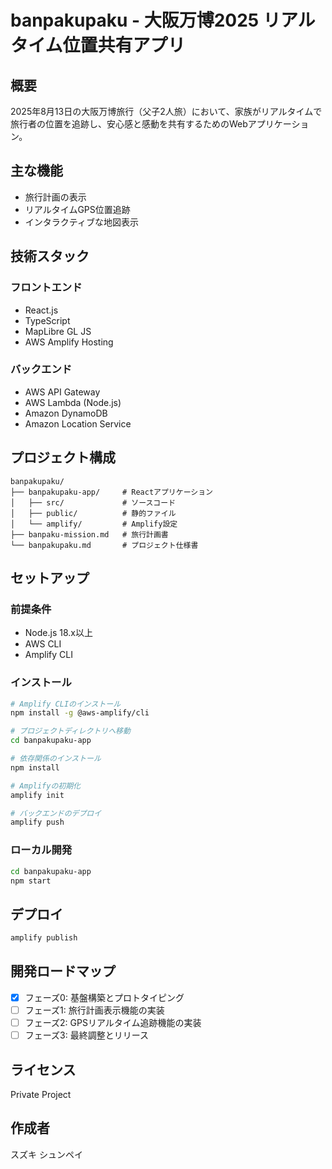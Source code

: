 # banpakupaku - 大阪万博2025 リアルタイム位置共有アプリ

## 概要
2025年8月13日の大阪万博旅行（父子2人旅）において、家族がリアルタイムで旅行者の位置を追跡し、安心感と感動を共有するためのWebアプリケーション。

## 主な機能
- 旅行計画の表示
- リアルタイムGPS位置追跡
- インタラクティブな地図表示

## 技術スタック
### フロントエンド
- React.js
- TypeScript
- MapLibre GL JS
- AWS Amplify Hosting

### バックエンド
- AWS API Gateway
- AWS Lambda (Node.js)
- Amazon DynamoDB
- Amazon Location Service

## プロジェクト構成
```
banpakupaku/
├── banpakupaku-app/     # Reactアプリケーション
│   ├── src/             # ソースコード
│   ├── public/          # 静的ファイル
│   └── amplify/         # Amplify設定
├── banpaku-mission.md   # 旅行計画書
└── banpakupaku.md       # プロジェクト仕様書
```

## セットアップ
### 前提条件
- Node.js 18.x以上
- AWS CLI
- Amplify CLI

### インストール
```bash
# Amplify CLIのインストール
npm install -g @aws-amplify/cli

# プロジェクトディレクトリへ移動
cd banpakupaku-app

# 依存関係のインストール
npm install

# Amplifyの初期化
amplify init

# バックエンドのデプロイ
amplify push
```

### ローカル開発
```bash
cd banpakupaku-app
npm start
```

## デプロイ
```bash
amplify publish
```

## 開発ロードマップ
- [x] フェーズ0: 基盤構築とプロトタイピング
- [ ] フェーズ1: 旅行計画表示機能の実装
- [ ] フェーズ2: GPSリアルタイム追跡機能の実装
- [ ] フェーズ3: 最終調整とリリース

## ライセンス
Private Project

## 作成者
スズキ シュンペイ